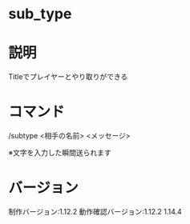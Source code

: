 # sub_type
<h1>説明</h1>
Titleでプレイヤーとやり取りができる

<h1>コマンド</h1>
/subtype <相手の名前> <メッセージ><p>
※文字を入力した瞬間送られます

<h1>バージョン</h1>
制作バージョン:1.12.2
動作確認バージョン:1.12.2 1.14.4
